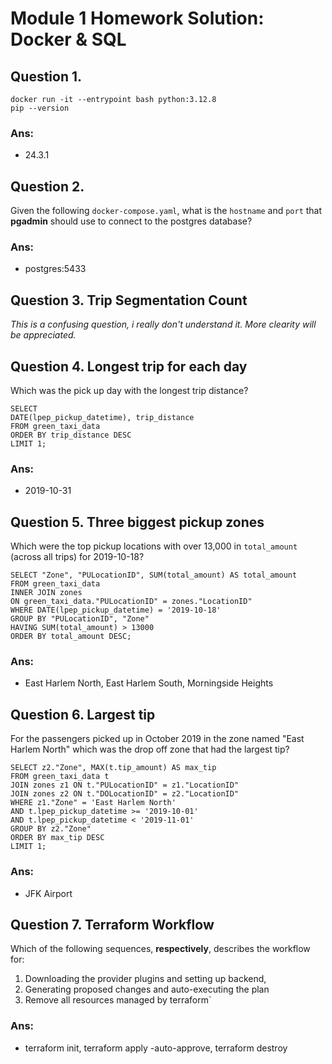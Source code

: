 # Module 1 Homework Solution: Docker & SQL

## Question 1.  
```
docker run -it --entrypoint bash python:3.12.8
pip --version
```
### Ans:
- 24.3.1



## Question 2.
Given the following `docker-compose.yaml`, what is the `hostname` and `port` that **pgadmin** should use to connect to the postgres database?

### Ans:
- postgres:5433


## Question 3. Trip Segmentation Count
*This is a confusing question, i really don't understand it. More clearity will be appreciated.*



## Question 4. Longest trip for each day
Which was the pick up day with the longest trip distance?
```
SELECT
DATE(lpep_pickup_datetime), trip_distance
FROM green_taxi_data
ORDER BY trip_distance DESC
LIMIT 1;
```
### Ans:
- 2019-10-31


## Question 5. Three biggest pickup zones
Which were the top pickup locations with over 13,000 in
`total_amount` (across all trips) for 2019-10-18?
```
SELECT "Zone", "PULocationID", SUM(total_amount) AS total_amount
FROM green_taxi_data
INNER JOIN zones
ON green_taxi_data."PULocationID" = zones."LocationID"
WHERE DATE(lpep_pickup_datetime) = '2019-10-18'
GROUP BY "PULocationID", "Zone"
HAVING SUM(total_amount) > 13000
ORDER BY total_amount DESC;
```
### Ans: 
- East Harlem North, East Harlem South, Morningside Heights


## Question 6. Largest tip
For the passengers picked up in October 2019 in the zone
named "East Harlem North" which was the drop off zone that had
the largest tip?
```
SELECT z2."Zone", MAX(t.tip_amount) AS max_tip
FROM green_taxi_data t
JOIN zones z1 ON t."PULocationID" = z1."LocationID"
JOIN zones z2 ON t."DOLocationID" = z2."LocationID"
WHERE z1."Zone" = 'East Harlem North'
AND t.lpep_pickup_datetime >= '2019-10-01'
AND t.lpep_pickup_datetime < '2019-11-01'
GROUP BY z2."Zone"
ORDER BY max_tip DESC
LIMIT 1;
```
### Ans:
- JFK Airport

## Question 7. Terraform Workflow

Which of the following sequences, **respectively**, describes the workflow for: 
1. Downloading the provider plugins and setting up backend,
2. Generating proposed changes and auto-executing the plan
3. Remove all resources managed by terraform`

### Ans:
- terraform init, terraform apply -auto-approve, terraform destroy
